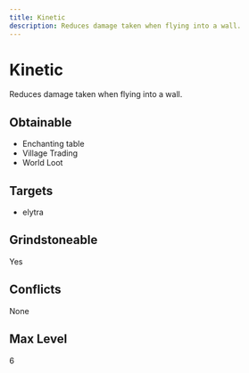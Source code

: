```yaml
---
title: Kinetic
description: Reduces damage taken when flying into a wall.
---
```

# Kinetic
Reduces damage taken when flying into a wall.
## Obtainable
- Enchanting table
- Village Trading
- World Loot
## Targets
- elytra
## Grindstoneable
Yes
## Conflicts
None
## Max Level
6
